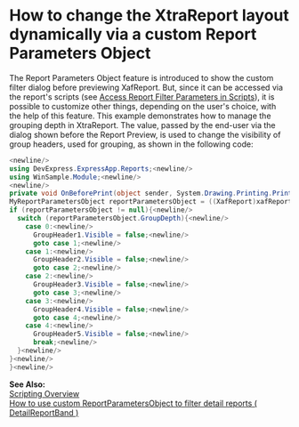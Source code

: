 # How to change the XtraReport layout dynamically via a custom Report Parameters Object


<p>The Report Parameters Object feature is introduced to show the custom filter dialog before previewing XafReport. But, since it can be accessed via the report's scripts (see <a href="http://documentation.devexpress.com/#Xaf/CustomDocument2790">Access Report Filter Parameters in Scripts</a>), it is possible to customize other things, depending on the user's choice, with the help of this feature. This example demonstrates how to manage the grouping depth in XtraReport. The value, passed by the end-user via the dialog shown before the Report Preview, is used to change the visibility of group headers, used for grouping, as shown in the following code:<br />


```cs
<newline/>
using DevExpress.ExpressApp.Reports;<newline/>
using WinSample.Module;<newline/>
<newline/>
private void OnBeforePrint(object sender, System.Drawing.Printing.PrintEventArgs e) {<newline/>
MyReportParametersObject reportParametersObject = ((XafReport)xafReport1).ReportParametersObject as MyReportParametersObject;<newline/>
if (reportParametersObject != null){<newline/>
  switch (reportParametersObject.GroupDepth){<newline/>
    case 0:<newline/>
      GroupHeader1.Visible = false;<newline/>
      goto case 1;<newline/>
    case 1:<newline/>
      GroupHeader2.Visible = false;<newline/>
      goto case 2;<newline/>
    case 2:<newline/>
      GroupHeader3.Visible = false;<newline/>
      goto case 3;<newline/>
    case 3:<newline/>
      GroupHeader4.Visible = false;<newline/>
      goto case 4;<newline/>
    case 4:<newline/>
      GroupHeader5.Visible = false;<newline/>
      break;<newline/>
  }<newline/>
}<newline/>
}<newline/>

```

<strong>See Also:</strong><br />
<a href="http://documentation.devexpress.com/#XtraReports/CustomDocument2615">Scripting Overview</a><br />
<a href="https://www.devexpress.com/Support/Center/p/E1396">How to use custom ReportParametersObject to filter detail reports ( DetailReportBand )</a></p>

<br/>


